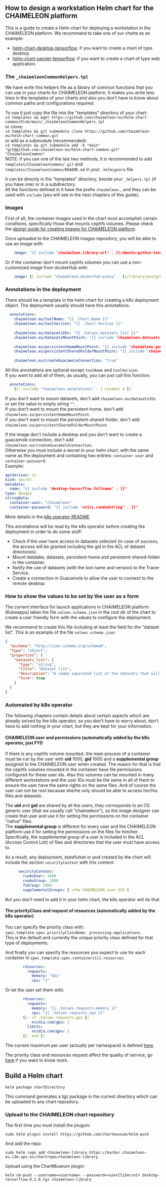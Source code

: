 
## How to design a workstation Helm chart for the CHAIMELEON platform

This is a guide to create a Helm chart for deploying a workstation in the CHAIMELEON platform. 
We recommend to take one of our charts as an example:
 - [helm-chart-desktop-tensorflow](https://github.com/chaimeleon-eu/helm-chart-desktop-tensorflow): if you want to create a chart of type desktop.
 - [helm-chart-jupyter-tensorflow](https://github.com/chaimeleon-eu/helm-chart-jupyter-tensorflow): if you want to create a chart of type web application.

### The `_chaimeleonCommonHelpers.tpl`

We have write this helpers file as a library of common functions that you can use in your charts for CHAIMELEON platform.
It makes you write less lines in the templates of your charts and also you don't have to know about common paths and configurations required.

To use it just copy the file into the "templates" directory of your chart:  
`cd templates && wget https://github.com/chaimeleon-eu/helm-chart-common/blob/main/_chaimeleonCommonHelpers.tpl`  
or clone:  
`cd templates && git submodule clone https://github.com/chaimeleon-eu/helm-chart-common.git`  
or add as a submodule (recommended):  
`cd templates && git submodule add -b "main" "git@github.com:chaimeleon-eu/helm-chart-common.git" "ChaimeleonCommon"`  
NOTE: if you use one of the last two methods, 
it is recommended to add `templates/ChaimeleonCommon/.git` and `templates/ChaimeleonCommon/README.md` in your `.helmignore` file.

It can be directly in the "templates" directory, beside your `_helpers.tpl` (if you have one) or in a subdirectory.  
All the functions defined in it have the prefix `chaimeleon.`, and they can be used with `include` 
(you will see in the next chapters of this guide).

### Images

First of all, the container images used in the chart must accomplish certain conditions, specifically those that mounts cephfs volumes.
Please check the 
[design guide for creating images for CHAIMELEON platform](https://github.com/chaimeleon-eu/workstation-images#how-to-design-a-workstation-image-for-the-chaimeleon-platform).

Once uploaded to the CHAIMELEON images repository, you will be able to use an image with:
```yaml
    image: "{{ include "chaimeleon.library-url" . }}/ubuntu-python-tensorflow-desktop:{{ .Chart.AppVersion }}"
```
Or if the container don't mount cephfs volumes you can use a non-customized image from dockerHub with:
```yaml
    image: {{ include "chaimeleon.dockerhub-proxy" . }}/library/postgres:alpine3.16
```

### Annotations in the deployment

There should be a template in the helm chart for creating a k8s deployment object. 
The deployment usually should have this annotations:
```yaml
  annotations: 
    chaimeleon.eu/toolName: "{{ .Chart.Name }}"
    chaimeleon.eu/toolVersion: "{{ .Chart.Version }}"
    
    chaimeleon.eu/datasetsIDs: "{{ .Values.datasets_list }}"
    chaimeleon.eu/datasetsMountPoint: "{{ include "chaimeleon.datasets.mount_point" . }}"
    
    chaimeleon.eu/persistentHomeMountPoint: "{{ include "chaimeleon.persistent_home.mount_point" . }}"
    chaimeleon.eu/persistentSharedFolderMountPoint: "{{ include "chaimeleon.persistent_shared_folder.mount_point" . }}"
    
    chaimeleon.eu/createGuacamoleConnection: "true"
```
All this annotations are optional except `toolName` and `toolVersion`.  
If you want to add all of them, as usually, you can just call this function:
```yaml
  annotations: 
    {{- include "chaimeleon.annotations" . | nindent 4 }}
```

If you don't want to mount datasets, don't add `chaimeleon.eu/datasetsIDs` or set the value to empty string `""`.  
If you don't want to mount the persistent-home, don't add `chaimeleon.eu/persistentHomeMountPoint`.  
If you don't want to mount the persistent-shared-folder, don't add `chaimeleon.eu/persistentSharedFolderMountPoint`.

If the image don't include a desktop and you don't want to create a guacamole connection, don't add `chaimeleon.eu/createGuacamoleConnection`.  
Otherwise you must include a secret in your helm chart, with the same name as the deployment and containing two entries: `container-user` and `container-password`.  
Example:
```yaml
apiVersion: v1
kind: Secret
metadata:
  name: "{{ include "desktop-tensorflow.fullname" . }}"
type: Opaque
stringData:
  container-user: "chaimeleon"
  container-password: "{{ include "utils.randomString" . }}"
```

More details in the [k8s operator README](https://github.com/chaimeleon-eu/k8s-chaimeleon-operator#known-annotations-in-deployments-and-jobs).

This annotations will be read by the k8s operator before creating the deployment in order to do some stuff:
 - Check if the user have access to datasets selected (in case of success, the access will be granted including the gid in the ACL of dataset directories).
 - Mount datalake, datasets, persistent-home and persistent-shared-folder in the container.
 - Notify the use of datasets (with the tool name and version) to the Tracer Service.
 - Create a connection in Guacamole to allow the user to connect to the remote desktop.

### How to show the values to be set by the user as a form

The current interface for launch applications in CHAIMELEON platform (Kubeapps) takes the file `values.schema.json` in the root dir of the chart 
to create a user friendly form with the values to configure the deployment.

We recommend to create this file including at least the field for the "dataset list". 
This is an example of the file `values.schema.json`:
```json
{
  "$schema": "http://json-schema.org/schema#",
  "type": "object",
  "properties": {
    "datasets_list": {
      "type": "string",
      "title": "Dataset list",
      "description": "A comma separated list of the datasets that will be available at the container. (It can be empty)",
      "form": true
    }
  }
}
```

### Automated by k8s operator
The following chapters contain details about certain aspects which are already solved by the k8s operator, 
so you don't have to worry about, don't have to add nothing in your chart, but they are kept for your information.

#### CHAIMELEON user and permissions (automatically added by the k8s operator, just FYI)

If there is any cephfs volume mounted, the main process of a container must be run by the user with **uid** 1000, **gid** 1000 
and a **supplemental group** assigned to the CHAIMELEON user when created.
The reason for that is that the cephfs volumes mounted in the container have file permissions configured for these user ids. 
Also this volumes can be mounted in many different workstations and the user IDs must be the same in all of them to ensure the user have the same rights on the same files. 
And of course the user can not be root because she/he only should be able to access her/his files and datasets.

The **uid** and **gid** are shared by all the users, they corresponds to an OS generic user (that we usually call "chaimeleon"), 
so the image designer can create that user and use it for setting the permissions on the container "native" files.  
The **supplemental group** is different for every user and the CHAIMELEON platform use it for setting the permissions on the files for him/her.
Specifically, the supplemental group of a user is included in the ACL (Access Control List) of files and directories that the user must have access to.

As a result, any deployment, statefulset or pod created by the chart will include the section `securityContext` with this content:
```yaml
      securityContext:
        runAsUser: 1000
        runAsGroup: 1000
        fsGroup: 1000
        supplementalGroups: [ <the CHAIMELEON user GID ]
```
But you don't need to add it in your helm chart, the k8s operator will do that. 

#### The priorityClass and request of resources (automatically added by the k8s operator)

You can specify the priority class with:  
`spec.template.spec.priorityClassName: processing-applications`.  
This is the default and currently the unique priority class defined for that type of deployments.

And finally you can specify the resources you expect to use for each container in `spec.template.spec.containers[i].resources`:
```yaml
        resources:
          requests:
            memory: "4Gi"
            cpu: "1"
```
Or let the user set them with:
```yaml
        resources:
          requests:
            memory: "{{ .Values.requests.memory }}"
            cpu: "{{ .Values.requests.cpu }}"
        {{- if .Values.requests.gpu }}
            nvidia.com/gpu: 1
          limits:
            nvidia.com/gpu: 1
        {{- end }}
```
The current maximum per user (actually per namespace) is defined [here](https://github.com/chaimeleon-eu/k8s-deployments/blob/master/extra-configurations/resource-quotas/chaimeleon-users.yml).

The priority class and resources request affect the quality of service, 
go [here](https://github.com/chaimeleon-eu/k8s-deployments/tree/master/extra-configurations#quality-of-service) if you want to know more.


## Build a Helm chart

```
helm package chartDirectory
```
This command generates a tgz package in the current directory which can be uploaded to any chart repository.

### Upload to the CHAIMELEON chart repository

The first time you must install the pluguin:
```
sudo helm plugin install https://github.com/chartmuseum/helm-push
```
And add the repo:
```
sudo helm repo add chaimeleon-library https://harbor.chaimeleon-eu.i3m.upv.es/chartrepo/chaimeleon-library
```

Upload using the ChartMuseum plugin:
```
helm cm-push --username=<username> --password=<userCliSecret> desktop-tensorflow-0.1.0.tgz chaimeleon-library
```
